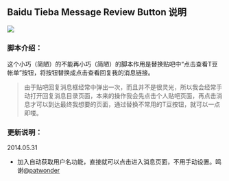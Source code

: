 ## Baidu Tieba Message Review Button 说明
![](https://raw.githubusercontent.com/duola/gm_script/master/TiebaMessageReviewButton/description.png)
### 脚本介绍：
这个小巧（简陋）的不能再小巧（简陋）的脚本作用是替换贴吧中“点击查看T豆帐单”按钮，将按钮替换成点击查看回复我的消息链接。
> 由于贴吧回复消息框经常中弹出一次，而且并不是很灵光，所以我会经常手动打开回复消息目录页面，本来的操作我会先点击个人贴吧页面，再点击消息才可以到达最终我想要的页面，通过替换不常用的T豆按钮，就可以一点即喽。

### 更新说明：
2014.05.31
- 加入自动获取用户名功能，直接就可以点击进入消息页面，不用手动设置。鸣谢@[patwonder](http://tieba.baidu.com/home/main?un=patwonder&fr=pb)